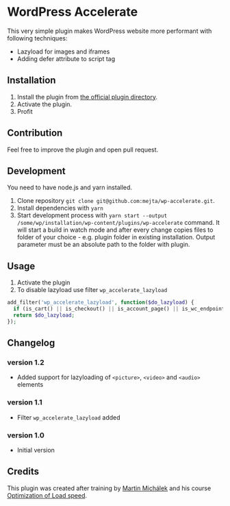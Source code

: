 # WordPress Accelerate

This very simple plugin makes WordPress website more performant with following techniques:

- Lazyload for images and iframes
- Adding defer attribute to script tag

## Installation

1. Install the plugin from [the official plugin directory](https://wordpress.org/plugins/wp-accelerate/).
1. Activate the plugin.
1. Profit

## Contribution

Feel free to improve the plugin and open pull request.

## Development

You need to have node.js and yarn installed.

1. Clone repository `git clone git@github.com:mejta/wp-accelerate.git`.
1. Install dependencies with `yarn`
1. Start development process with `yarn start --output /some/wp/installation/wp-content/plugins/wp-accelerate` command. It will start a build in watch mode and after every change copies files to folder of your choice - e.g. plugin folder in existing installation. Output parameter must be an absolute path to the folder with plugin.

## Usage

1. Activate the plugin
1. To disable lazyload use filter `wp_accelerate_lazyload`

```php
add_filter('wp_accelerate_lazyload', function($do_lazyload) {
  if (is_cart() || is_checkout() || is_account_page() || is_wc_endpoint_url() || is_ajax()) return false;
  return $do_lazyload;
});
```

## Changelog

### version 1.2

- Added support for lazyloading of `<picture>`, `<video>` and `<audio>` elements

### version 1.1

- Filter `wp_accelerate_lazyload` added

### version 1.0

- Initial version

## Credits

This plugin was created after training by [Martin Michálek](https://www.vzhurudolu.cz/lektori/martin-michalek) and his course [Optimization of Load speed](https://www.vzhurudolu.cz/kurzy/rychlost-nacitani).

